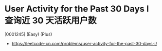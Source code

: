 # User Activity for the Past 30 Days I 查询近 30 天活跃用户数

[0001245] (Easy) (Plus)

- https://leetcode-cn.com/problems/user-activity-for-the-past-30-days-i/
